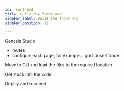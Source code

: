 ```yaml
---
id: front-end
title: Build the front end
sidebar_label: Build the front end
sidebar_position: 11

---
```


Genesis Studio

* routes
* configure each page, for example... grid...insert trade

Move to CLI and load the files to the required location

Get stuck into the code

Deploy and succeed